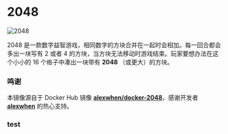 # 2048

![2048](https://oversea-ci.daocloud.io/api/badge/build/daocloud/dao-2048)

2048 是一款数字益智游戏，相同数字的方块合并在一起时会相加。每一回合都会多出一块写有 2 或者 4 的方块，当方块无法移动时游戏结束。玩家要想办法在这个小小的 16 个格子中凑出一块带有 **2048** （或更大）的方块。

### 鸣谢

本镜像源自于 Docker Hub 镜像 **[alexwhen/docker-2048](https://registry.hub.docker.com/u/alexwhen/docker-2048/)**，感谢开发者 **[alexwhen](https://github.com/alexwhen)** 的热心支持。

### test

